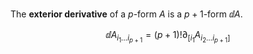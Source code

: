 The **exterior derivative** of a $p$-form $A$ is a $p+1$-form $\dd{A}$.


$$
\dd{A}_{i_1 \dots i_{p+1}} = (p+1)! \partial_{[i_1} A_{i_2\dots i_{p+1}]}
$$